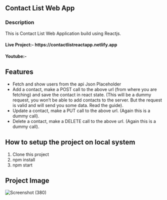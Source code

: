 <h2>Contact List Web App</h2>
<h3>Description</h3>
<p> This is Contact List Web Application build using Reactjs. </p>
<h4>Live Project:- https://contactlistreactapp.netlify.app</h4>
<h4>Youtube:- </h4>

<h2>Features</h2>
<ul>
<li>Fetch and show users from the api Json Placeholder</li>
<li>Add a contact, make a POST call to the above url (from where you are fetching) and save the contact in react state. (This will be a dummy request, you won’t be able to add contacts to the server. But the request is valid and will send you some data. Read the guide).</li>
<li>Update a contact, make a PUT call to the above url. (Again this is a dummy call).</li>
<li>Delete a contact, make a DELETE call to the above url. (Again this is a dummy call).</li>
 </ul>

<h2> How to setup the project on local system </h2>
<ol>
  <li>Clone this project</li>
  <li>npm install</li>
  <li>npm start</li>
</ol>

<h2> Project Image </h2>

![Screenshot (380)](https://github.com/shubhamkr83/contactlistapp/assets/72254047/9c3bf331-421d-4a36-a58b-232037d11c4a)

